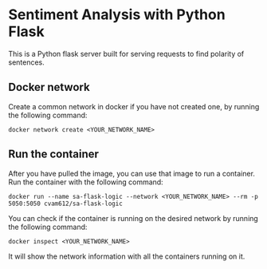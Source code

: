 # Sentiment Analysis with Python Flask

This is a Python flask server built for serving requests to find polarity of sentences.

## Docker network

Create a common network in docker if you have not created one, by running the following command:

```
docker network create <YOUR_NETWORK_NAME>
```

## Run the container

After you have pulled the image, you can use that image to run a container. Run the container with the following command:

```
docker run --name sa-flask-logic --network <YOUR_NETWORK_NAME> --rm -p 5050:5050 cvam612/sa-flask-logic
```

You can check if the container is running on the desired network by running the following command:

```
docker inspect <YOUR_NETWORK_NAME>
```

It will show the network information with all the containers running on it.